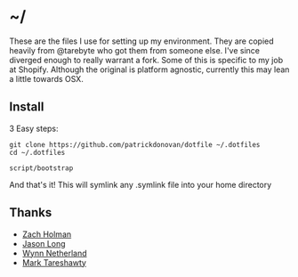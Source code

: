 # ~/

These are the files I use for setting up my environment. They are copied heavily from @tarebyte who got them from someone else.
I've since diverged enough to really warrant a fork. Some of this is specific to my job at Shopify.
Although the original is platform agnostic, currently this may lean a little towards OSX.

## Install
3 Easy steps:

```
git clone https://github.com/patrickdonovan/dotfile ~/.dotfiles
cd ~/.dotfiles

script/bootstrap
```

And that's it! This will symlink any .symlink file into your home directory

## Thanks

* [Zach Holman](https://github.com/holman/dotfiles)
* [Jason Long](https://github.com/jasonlong/dotfiles)
* [Wynn Netherland](https://github.com/pengwynn/dotfiles)
* [Mark Tareshawty](https://github.com/tarebyte/dotfiles)
